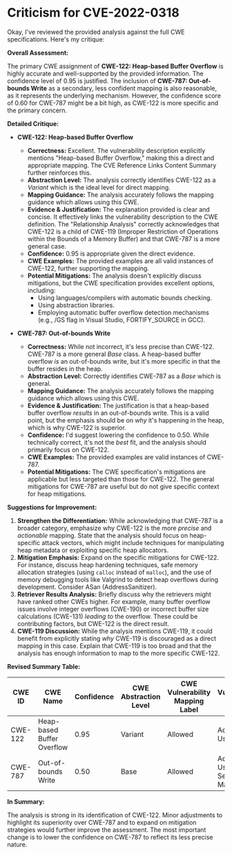 # Criticism for CVE-2022-0318

Okay, I've reviewed the provided analysis against the full CWE specifications. Here's my critique:

**Overall Assessment:**

The primary CWE assignment of **CWE-122: Heap-based Buffer Overflow** is highly accurate and well-supported by the provided information. The confidence level of 0.95 is justified. The inclusion of **CWE-787: Out-of-bounds Write** as a secondary, less confident mapping is also reasonable, as it represents the underlying mechanism. However, the confidence score of 0.60 for CWE-787 might be a bit high, as CWE-122 is more specific and the primary concern.

**Detailed Critique:**

*   **CWE-122: Heap-based Buffer Overflow**

    *   **Correctness:** Excellent. The vulnerability description explicitly mentions "Heap-based Buffer Overflow," making this a direct and appropriate mapping. The CVE Reference Links Content Summary further reinforces this.
    *   **Abstraction Level:**  The analysis correctly identifies CWE-122 as a *Variant* which is the ideal level for direct mapping.
    *   **Mapping Guidance:**  The analysis accurately follows the mapping guidance which allows using this CWE.
    *   **Evidence & Justification:** The explanation provided is clear and concise. It effectively links the vulnerability description to the CWE definition. The "Relationship Analysis" correctly acknowledges that CWE-122 is a child of CWE-119 (Improper Restriction of Operations within the Bounds of a Memory Buffer) and that CWE-787 is a more general case.
    *   **Confidence:** 0.95 is appropriate given the direct evidence.
    *   **CWE Examples:** The provided examples are all valid instances of CWE-122, further supporting the mapping.
    *   **Potential Mitigations:** The analysis doesn't explicitly discuss mitigations, but the CWE specification provides excellent options, including:
        *   Using languages/compilers with automatic bounds checking.
        *   Using abstraction libraries.
        *   Employing automatic buffer overflow detection mechanisms (e.g., /GS flag in Visual Studio, FORTIFY_SOURCE in GCC).

*   **CWE-787: Out-of-bounds Write**

    *   **Correctness:** While not incorrect, it's less precise than CWE-122.  CWE-787 is a more general *Base* class. A heap-based buffer overflow *is* an out-of-bounds write, but it's more specific in that the buffer resides in the heap.
    *   **Abstraction Level:** Correctly identifies CWE-787 as a *Base* which is general.
    *   **Mapping Guidance:**  The analysis accurately follows the mapping guidance which allows using this CWE.
    *   **Evidence & Justification:** The justification is that a heap-based buffer overflow *results* in an out-of-bounds write. This is a valid point, but the emphasis should be on *why* it's happening in the heap, which is why CWE-122 is superior.
    *   **Confidence:**  I'd suggest lowering the confidence to 0.50. While technically correct, it's not the *best* fit, and the analysis should primarily focus on CWE-122.
    *   **CWE Examples:**  The provided examples are valid instances of CWE-787.
    *   **Potential Mitigations:** The CWE specification's mitigations are applicable but less targeted than those for CWE-122.  The general mitigations for CWE-787 are useful but do not give specific context for heap mitigations.

**Suggestions for Improvement:**

1.  **Strengthen the Differentiation:**  While acknowledging that CWE-787 is a broader category, emphasize why CWE-122 is the more *precise* and *actionable* mapping. State that the analysis should focus on heap-specific attack vectors, which might include techniques for manipulating heap metadata or exploiting specific heap allocators.
2.  **Mitigation Emphasis:**  Expand on the specific mitigations for CWE-122. For instance, discuss heap hardening techniques, safe memory allocation strategies (using `calloc` instead of `malloc`), and the use of memory debugging tools like Valgrind to detect heap overflows during development. Consider ASan (AddressSanitizer).
3.  **Retriever Results Analysis:** Briefly discuss why the retrievers might have ranked other CWEs higher. For example, many buffer overflow issues involve integer overflows (CWE-190) or incorrect buffer size calculations (CWE-131) *leading to* the overflow. These could be contributing factors, but CWE-122 is the direct result.
4.  **CWE-119 Discussion:** While the analysis mentions CWE-119, it could benefit from explicitly stating *why* CWE-119 is discouraged as a direct mapping in this case.  Explain that CWE-119 is too broad and that the analysis has enough information to map to the more specific CWE-122.

**Revised Summary Table:**

| CWE ID | CWE Name | Confidence | CWE Abstraction Level | CWE Vulnerability Mapping Label | CWE-Vulnerability Mapping Notes |
|---|---|---|---|---|---|
| CWE-122 | Heap-based Buffer Overflow | 0.95 | Variant | Allowed | Acceptable-Use |
| CWE-787 | Out-of-bounds Write | 0.50 | Base | Allowed | Acceptable-Use, Secondary Mapping |

**In Summary:**

The analysis is strong in its identification of CWE-122. Minor adjustments to highlight its superiority over CWE-787 and to expand on mitigation strategies would further improve the assessment. The most important change is to lower the confidence on CWE-787 to reflect its less precise nature.